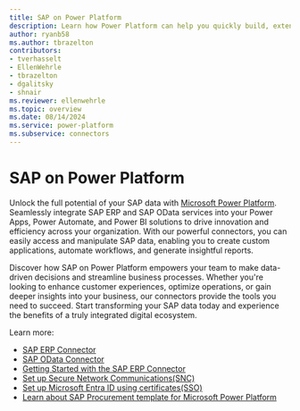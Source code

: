 ```yaml
---
title: SAP on Power Platform
description: Learn how Power Platform can help you quickly build, extend, and deploy solutions that improve daily workflows that interact with SAP.
author: ryanb58
ms.author: tbrazelton
contributors: 
- tverhasselt
- EllenWehrle
- tbrazelton
- dgalitsky
- shnair
ms.reviewer: ellenwehrle
ms.topic: overview
ms.date: 08/14/2024
ms.service: power-platform
ms.subservice: connectors
---
```


# SAP on Power Platform

Unlock the full potential of your SAP data with [Microsoft Power Platform](/power-platform/). Seamlessly integrate SAP ERP and SAP OData services into your Power Apps, Power Automate, and Power BI solutions to drive innovation and efficiency across your organization. With our powerful connectors, you can easily access and manipulate SAP data, enabling you to create custom applications, automate workflows, and generate insightful reports.

Discover how SAP on Power Platform empowers your team to make data-driven decisions and streamline business processes. Whether you're looking to enhance customer experiences, optimize operations, or gain deeper insights into your business, our connectors provide the tools you need to succeed. Start transforming your SAP data today and experience the benefits of a truly integrated digital ecosystem.

Learn more:
 - [SAP ERP Connector](/connectors/saperp/)
 - [SAP OData Connector](/connectors/sapodata/)
 - [Getting Started with the SAP ERP Connector](guides/getting-started-with-the-sap-erp-connector.md)
 - [Set up Secure Network Communications(SNC)](guides/set-up-secure-network-communications.md)
 - [Set up Microsoft Entra ID using certificates(SSO)](guides/set-up-microsoft-entra-id-with-certificates.md)
 - [Learn about SAP Procurement template for Microsoft Power Platform](/power-platform/enterprise-templates/finance/sap-procurement/overview)

